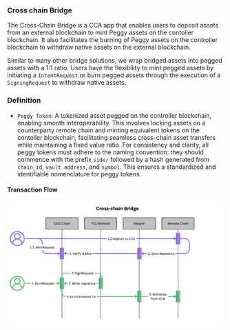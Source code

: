### Cross chain Bridge

The Cross-Chain Bridge is a CCA app that enables users to deposit assets from an external blockchain to mint Peggy assets on the contoller blockchain. It also facilitates the burning of Peggy assets on the controller blockchain to withdraw native assets on the external blockchain.

Similar to many other bridge solutions, we wrap bridged assets into pegged assets with a 1:1 ratio. Users have the flexibility to mint pegged assets by initiating a `IntentRequest` or burn pegged assets through the execution of a `SigningRequest` to withdraw native assets.

### Definition

 - `Peggy Token`: A tokenized asset pegged on the controller blockchain, enabling smooth interoperability. This involves locking assets on a counterparty remote chain and minting equivalent tokens on the contoller blockchain, facilitating seamless cross-chain asset transfers while maintaining a fixed value ratio. For consistency and clarity, all peggy tokens must adhere to the naming convention: they should commence with the prefix `side/` followed by a hash generated from `chain_id`, `vault address`, and `symbol`. This ensures a standardized and identifiable nomenclature for peggy tokens.

#### Transaction Flow 
![flow](./bridge_workflow.png)
